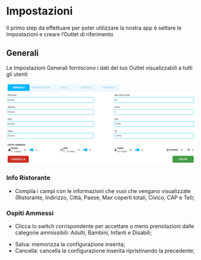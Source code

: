 # Impostazioni

Il primo step da effettuare per poter utilizzare la nostra app è settare le Impostazioni e creare l’Outlet di riferimento

## Generali

Le Impostazioni Generali forniscono i dati del tuo Outlet visualizzabili a tutti gli utenti

![Generali](../../assets/img/imgSettings/Generali.png#generali)

### Info Ristorante

* Compila i campi con le informazioni che vuoi che vengano visualizzate (Ristorante, Indirizzo, Città, Paese, Max coperti totali, Civico, CAP e Tel);

### Ospiti Ammessi

* Clicca lo switch corrispondente per accettare o meno prenotazioni dalle categorie ammissibili: Adulti, Bambini, Infanti e Disabili;

* <div>Salva: memorizza la configurazione inserita;</div>

* <div>Cancella: cancella la configurazione inserita ripristinando la precedente;</div>
